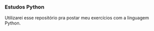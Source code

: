 <h3>Estudos Python</h3>
<p>Utilizarei esse repositório pra postar meu exercícios com a linguagem Python.</p>
